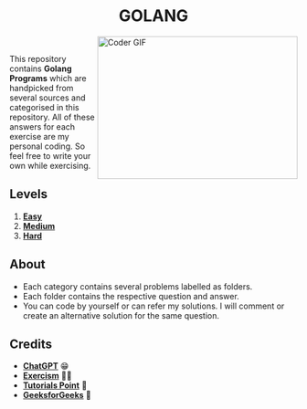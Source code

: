 <h1 align="center">GOLANG</h1>

<img align="right" alt="Coder GIF" height=250 width=350 src="https://miro.medium.com/max/1360/0*7Q3yvSIv_t0ioJ-Z.gif" />
<br>

This repository contains **Golang Programs** which are handpicked from several sources and categorised in this repository. All of these answers for each exercise are my personal coding. So feel free to write your own while exercising.

## Levels

1. **[Easy](https://github.com/ajay-ca/golang/tree/master/Easy/)**
2. **[Medium](https://github.com/ajay-ca/golang/tree/master/Medium/)**
3. **[Hard](https://github.com/ajay-ca/golang/tree/master/Hard/)**

## About

* Each category contains several problems labelled as folders.
* Each folder contains the respective question and answer.
* You can code by yourself or can refer my solutions. I will comment or create an alternative solution for the same question.

## Credits

* **[ChatGPT](https://chat.openai.com/)** 😁
* **[Exercism](https://exercism.org/tracks/go)** 🏋️‍♂️ 
* **[Tutorials Point](https://www.tutorialspoint.com/go/index.htm)** 📝
* **[GeeksforGeeks](https://www.geeksforgeeks.org/golang/?ref=gcse)** 🤔